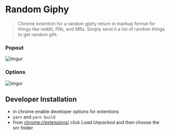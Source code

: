 # Random Giphy

> Chrome extention for a random giphy return in markup format for things like reddit, PRs, and MRs. Simply send it a list of random things to get random gifs.

### Popout
![Imgur](https://i.imgur.com/8UpPXKb.png)
### Options
![Imgur](https://i.imgur.com/IqcZ4xm.png)

## Developer Installation

- in chrome enable developer options for extentions
- `yarn` and `yarn build`
- from [chrome://extensions/](chrome://extensions/) click _Load Unpacked_ and then choose the src folder